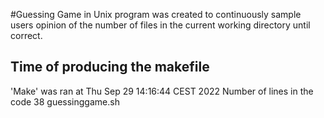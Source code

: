 #Guessing Game in Unix
program was created to continuously sample users opinion of the number of files in the current working directory until correct.

## Time of producing the makefile
\'Make\' was ran at
Thu Sep 29 14:16:44 CEST 2022
Number of lines in the code 38 guessinggame.sh
